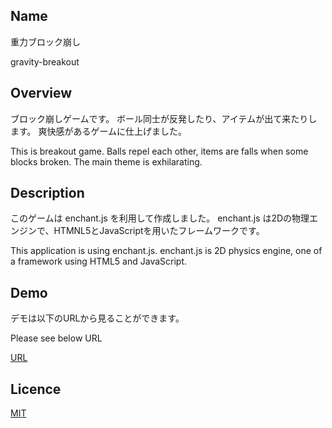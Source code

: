 ## Name

重力ブロック崩し

gravity-breakout

## Overview

ブロック崩しゲームです。
ボール同士が反発したり、アイテムが出て来たりします。
爽快感があるゲームに仕上げました。

This is breakout game.
Balls repel each other, items are falls when some blocks broken.
The main theme is exhilarating.

## Description

このゲームは enchant.js を利用して作成しました。 enchant.js は2Dの物理エンジンで、HTMNL5とJavaScriptを用いたフレームワークです。

This application is using enchant.js. enchant.js is 2D physics engine, one of a framework using HTML5 and JavaScript.

## Demo

デモは以下のURLから見ることができます。

Please see below URL

[URL](https://gravity-breakout.herokuapp.com/)

## Licence

[MIT](https://github.com/tcnksm/tool/blob/master/LICENCE)

